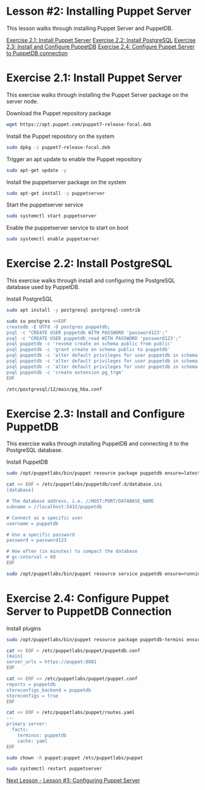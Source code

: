 # Lesson #2: Installing Puppet Server

This lesson walks through installing Puppet Server and PuppetDB.

[Exercise 2.1: Install Puppet Server](#exercise-21-install-puppet-server)
[Exercise 2.2: Install PostgreSQL](#exercise-22-install-postgresql)
[Exercise 2.3: Install and Configure PuppetDB](#exercise-23-install-and-configure-puppetdb)
[Exercise 2.4: Configure Puppet Server to PuppetDB connection](#exercise-24-configure-puppet-server-to-puppetdb-connection)

# Exercise 2.1: Install Puppet Server

This exercise walks through installing the Puppet Server package on the server node.

Download the Puppet repository package

```bash
wget https://apt.puppet.com/puppet7-release-focal.deb
```

Install the Puppet repository on the system

```bash
sudo dpkg -i puppet7-release-focal.deb
```

Trigger an apt update to enable the Puppet repository

```bash
sudo apt-get update -y
```

Install the puppetserver package on the system

```bash
sudo apt-get install -y puppetserver
```

Start the puppetserver service

```bash
sudo systemctl start puppetserver
```

Enable the puppetserver service to start on boot

```bash
sudo systemctl enable puppetserver
```

# Exercise 2.2: Install PostgreSQL

This exercise walks through install and configuring the PostgreSQL database used by PuppetDB.

Install PostgreSQL

```bash
sudo apt install -y postgresql postgresql-contrib
```


```bash
sudo su postgres <<EOF
createdb -E UTF8 -O postgres puppetdb;
psql -c "CREATE USER puppetdb WITH PASSWORD 'password123';"
psql -c "CREATE USER puppetdb_read WITH PASSWORD 'password123';"
psql puppetdb -c 'revoke create on schema public from public'
psql puppetdb -c 'grant create on schema public to puppetdb'
psql puppetdb -c 'alter default privileges for user puppetdb in schema public grant select on tables to puppetdb_read'
psql puppetdb -c 'alter default privileges for user puppetdb in schema public grant usage on sequences to puppetdb_read'
psql puppetdb -c 'alter default privileges for user puppetdb in schema public grant execute on functions to puppetdb_read'
psql puppetdb -c 'create extension pg_trgm'
EOF
```

```bash
/etc/postgresql/12/main/pg_hba.conf
```

# Exercise 2.3: Install and Configure PuppetDB

This exercise walks through installing PuppetDB and connecting it to the PostgreSQL database.

Install PuppetDB

```bash
sudo /opt/puppetlabs/bin/puppet resource package puppetdb ensure=latest
```

```bash
cat << EOF > /etc/puppetlabs/puppetdb/conf.d/database.ini
[database]

# The database address, i.e. //HOST:PORT/DATABASE_NAME
subname = //localhost:5432/puppetdb

# Connect as a specific user
username = puppetdb

# Use a specific password
password = password123

# How often (in minutes) to compact the database
# gc-interval = 60
EOF
```

```bash
sudo /opt/puppetlabs/bin/puppet resource service puppetdb ensure=running enable=true
```

# Exercise 2.4: Configure Puppet Server to PuppetDB Connection

Install plugins

```bash
sudo /opt/puppetlabs/bin/puppet resource package puppetdb-termini ensure=latest
```

```bash
cat << EOF > /etc/puppetlabs/puppet/puppetdb.conf
[main]
server_urls = https://puppet:8081
EOF
```

```bash
cat << EOF >> /etc/puppetlabs/puppet/puppet.conf
reports = puppetdb
storeconfigs_backend = puppetdb
storeconfigs = true
EOF
```

```bash
cat << EOF > /etc/puppetlabs/puppet/routes.yaml
---
primary server:
  facts:
    terminus: puppetdb
    cache: yaml
EOF
```

```bash
sudo chown -R puppet:puppet /etc/puppetlabs/puppet
```

```bash
sudo systemctl restart puppetserver
```

[Next Lesson - Lesson #3: Configuring Puppet Server](./03-configuring-puppet-server.md)
